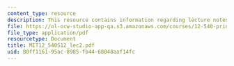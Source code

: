 ```yaml
---
content_type: resource
description: This resource contains information regarding lecture notes.
file: https://ol-ocw-studio-app-qa.s3.amazonaws.com/courses/12-540-principles-of-the-global-positioning-system-spring-2012/80ff116195ac8985fb4468048aaf14fc_MIT12_540S12_lec2.pdf
file_type: application/pdf
resourcetype: Document
title: MIT12_540S12_lec2.pdf
uid: 80ff1161-95ac-8985-fb44-68048aaf14fc
---
```


